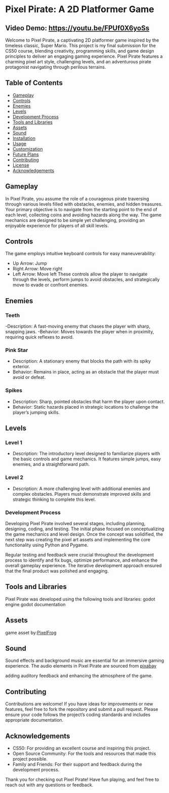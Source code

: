 
# Pixel Pirate: A 2D Platformer Game
## Video Demo: https://youtu.be/FPUf0X6yoSs

Welcome to Pixel Pirate, a captivating 2D platformer game inspired by the timeless classic, Super Mario. This project is my final submission for the CS50 course, blending creativity, programming skills, and game design principles to deliver an engaging gaming experience. Pixel Pirate features a charming pixel art style, challenging levels, and an adventurous pirate protagonist navigating through perilous terrains.


## Table of Contents
- [Gameplay](https://github.com/Tailung42/final-project#gameplay)
- [Controls](https://github.com/Tailung42/final-project#controls)
- [Enemies](https://github.com/Tailung42/final-project#enemies)
- [Levels](https://github.com/Tailung42/final-project#levels)
- [Development Process](https://github.com/Tailung42/final-project#development-process)
- [Tools and Libraries](https://github.com/Tailung42/final-project#tools-and-libraries)
- [Assets]()
- [Sound]()
- [Installation]()
- [Usage]()
- [Customization]()
- [Future Plans]()
- [Contributing]()
- [License]()
- [Acknowledgements]()

## Gameplay
In Pixel Pirate, you assume the role of a courageous pirate traversing through various levels filled with obstacles, enemies, and hidden treasures. Your primary objective is to navigate from the starting point to the end of each level, collecting coins and avoiding hazards along the way. The game mechanics are designed to be simple yet challenging, providing an enjoyable experience for players of all skill levels.

## Controls
The game employs intuitive keyboard controls for easy maneuverability:

- Up Arrow: Jump
- Right Arrow: Move right
- Left Arrow: Move left
These controls allow the player to navigate through the levels, perform jumps to avoid obstacles, and strategically move to evade or confront enemies.

## Enemies
### Teeth
-Description: A fast-moving enemy that chases the player with sharp, snapping jaws.
-Behavior: Moves towards the player when in proximity, requiring quick reflexes to avoid.
### Pink Star
- Description: A stationary enemy that blocks the path with its spiky exterior.
- Behavior: Remains in place, acting as an obstacle that the player must avoid or defeat.
### Spikes
- Description: Sharp, pointed obstacles that harm the player upon contact.
- Behavior: Static hazards placed in strategic locations to challenge the player’s jumping skills.

## Levels
### Level 1
- Description: The introductory level designed to familiarize players with the basic controls and game mechanics. It features simple jumps, easy enemies, and a straightforward path.

### Level 2
- Description: A more challenging level with additional enemies and complex obstacles. Players must demonstrate improved skills and strategic thinking to complete this level.

### Development Process
Developing Pixel Pirate involved several stages, including planning, designing, coding, and testing. The initial phase focused on conceptualizing the game mechanics and level design. Once the concept was solidified, the next step was creating the pixel art assets and implementing the core functionality using Python and Pygame.

Regular testing and feedback were crucial throughout the development process to identify and fix bugs, optimize performance, and enhance the overall gameplay experience. The iterative development approach ensured that the final product was polished and engaging.

## Tools and Libraries
Pixel Pirate was developed using the following tools and libraries:
godot engine
godot documentation

## Assets
game asset by:[PixelFrog](https://pixelfrog-assets.itch.io/)

## Sound
Sound effects and background music are essential for an immersive gaming experience. The audio elements in Pixel Pirate are sourced from [pixabay](https://pixabay.com/sound-effects/search/game/)

adding auditory feedback and enhancing the atmosphere of the game.

## Contributing
Contributions are welcome! If you have ideas for improvements or new features, feel free to fork the repository and submit a pull request. Please ensure your code follows the project’s coding standards and includes appropriate documentation.

## Acknowledgements
- CS50: For providing an excellent course and inspiring this project.
- Open Source Community: For the tools and resources that made this project possible.
- Family and Friends: For their support and feedback during the development process.

Thank you for checking out Pixel Pirate! Have fun playing, and feel free to reach out with any questions or feedback.
